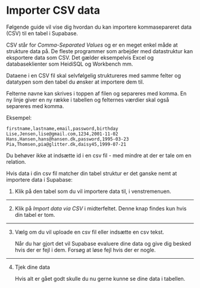 # Importer CSV data
Følgende guide vil vise dig hvordan du kan importere kommasepareret data (CSV) til en tabel i Supabase.

CSV står for *Comma-Separated Values* og er en meget enkel måde at strukture data på. De fleste programmer som arbejder med datastruktur kan eksportere data som CSV. Det gælder eksempelvis Excel og databaseklienter som HeidiSQL og Workbench mm. 

Dataene i en CSV fil skal selvfølgelig struktureres med samme felter og datatypen som den tabel du ønsker at importere dem til. 

Felterne navne kan skrives i toppen af filen og separeres med komma. En ny linje giver en ny række i tabellen og felternes værdier skal også separeres med komma.

Eksempel:
```csv
firstname,lastname,email,password,birthday
Lise,Jensen,lise@gmail.com,1234,2001-11-02
Hans,Hansen,hans@hansen.dk,password,1995-03-23
Pia,Thomsen,pia@glitter.dk,daisy45,1999-07-21
```
Du behøver ikke at indsætte id i en csv fil - med mindre at der er tale om en relation.

Hvis data i din csv fil matcher din tabel struktur er det ganske nemt at importere data i Supabase:

1. Klik på den tabel som du vil importere data til, i venstremenuen.
___
2. Klik på *Import data via CSV* i midterfeltet. Denne knap findes kun hvis din tabel er tom.
___
3. Vælg om du vil uploade en csv fil eller indsætte en csv tekst.
	
	Når du har gjort det vil Supabase evaluere dine data og give dig besked hvis der er fejl i dem. Forsøg at løse fejl hvis der er nogle.
___
4. Tjek dine data
	
	Hvis alt er gået godt skulle du nu gerne kunne se dine data i tabellen.